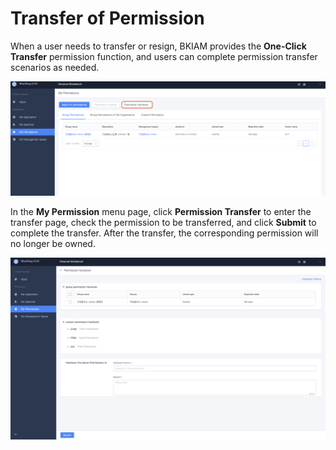 # Transfer of Permission

When a user needs to transfer or resign, BKIAM provides the **One-Click Transfer** permission function, and users can complete permission transfer scenarios as needed. 

![wecom-temp-9c1d916e2da431c4dab177a99821c609-1648548](PermissionTransfer/wecom-temp-9c1d916e2da431c4dab177a99821c609-1648548.png)

In the **My Permission** menu page, click **Permission Transfer** to enter the transfer page, check the permission to be transferred, and click **Submit** to complete the transfer. After the transfer, the corresponding permission will no longer be owned. 

![image-20220504152032956](./PermissionTransfer/image-20220504152032956.png)
